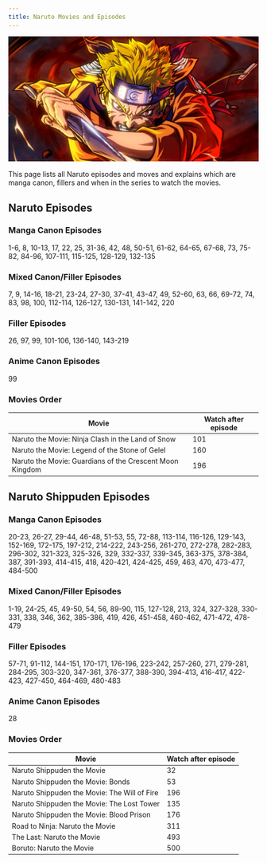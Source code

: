 ```yaml
---
title: Naruto Movies and Episodes
---
```


![](../assets/images/naruto_by_xong_1943x971.jpg)

This page lists all Naruto episodes and moves and explains which are manga canon, fillers and when in the series to watch the movies.

## Naruto Episodes

### Manga Canon Episodes

1-6, 8, 10-13, 17, 22, 25, 31-36, 42, 48, 50-51, 61-62, 64-65, 67-68, 73, 75-82, 84-96, 107-111, 115-125, 128-129, 132-135

### Mixed Canon/Filler Episodes

7, 9, 14-16, 18-21, 23-24, 27-30, 37-41, 43-47, 49, 52-60, 63, 66, 69-72, 74, 83, 98, 100, 112-114, 126-127, 130-131, 141-142, 220

### Filler Episodes

26, 97, 99, 101-106, 136-140, 143-219

### Anime Canon Episodes

99

### Movies Order

| Movie                                                    | Watch after episode |
| -------------------------------------------------------- | ------------------- |
| Naruto the Movie: Ninja Clash in the Land of Snow        | 101                 |
| Naruto the Movie: Legend of the Stone of Gelel           | 160                 |
| Naruto the Movie: Guardians of the Crescent Moon Kingdom | 196                 |

## Naruto Shippuden Episodes

### Manga Canon Episodes

20-23, 26-27, 29-44, 46-48, 51-53, 55, 72-88, 113-114, 116-126, 129-143, 152-169, 172-175, 197-212, 214-222, 243-256, 261-270, 272-278, 282-283, 296-302, 321-323, 325-326, 329, 332-337, 339-345, 363-375, 378-384, 387, 391-393, 414-415, 418, 420-421, 424-425, 459, 463, 470, 473-477, 484-500

### Mixed Canon/Filler Episodes

1-19, 24-25, 45, 49-50, 54, 56, 89-90, 115, 127-128, 213, 324, 327-328, 330-331, 338, 346, 362, 385-386, 419, 426, 451-458, 460-462, 471-472, 478-479

### Filler Episodes

57-71, 91-112, 144-151, 170-171, 176-196, 223-242, 257-260, 271, 279-281, 284-295, 303-320, 347-361, 376-377, 388-390, 394-413, 416-417, 422-423, 427-450, 464-469, 480-483

### Anime Canon Episodes

28

### Movies Order

| Movie                                        | Watch after episode |
| -------------------------------------------- | ------------------- |
| Naruto Shippuden the Movie                   | 32                  |
| Naruto Shippuden the Movie: Bonds            | 53                  |
| Naruto Shippuden the Movie: The Will of Fire | 196                 |
| Naruto Shippuden the Movie: The Lost Tower   | 135                 |
| Naruto Shippuden the Movie: Blood Prison     | 176                 |
| Road to Ninja: Naruto the Movie              | 311                 |
| The Last: Naruto the Movie                   | 493                 |
| Boruto: Naruto the Movie                     | 500                 |